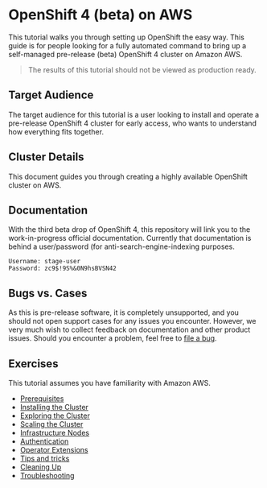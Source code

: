 # OpenShift 4 (beta) on AWS
This tutorial walks you through setting up OpenShift the easy way. This guide
is for people looking for a fully automated command to bring up a
self-managed pre-release (beta) OpenShift 4 cluster on Amazon AWS.

> The results of this tutorial should not be viewed as production ready.

## Target Audience

The target audience for this tutorial is a user looking to install and
operate a pre-release OpenShift 4 cluster for early access, who wants to
understand how everything fits together.

## Cluster Details

This document guides you through creating a highly available OpenShift
cluster on AWS.

## Documentation
With the third beta drop of OpenShift 4, this repository will link you to the
work-in-progress official documentation. Currently that documentation is
behind a user/password (for anti-search-engine-indexing purposes.

```
Username: stage-user
Password: zc9$!9S%&0N9hsBVSN42
```

## Bugs vs. Cases
As this is pre-release software, it is completely unsupported, and you should
not open support cases for any issues you encounter. However, we very much
wish to collect feedback on documentation and other product issues. Should
you encounter a problem, feel free to [file a
bug](https://bugzilla.redhat.com/enter_bug.cgi?product=OpenShift%20Container%20Platform).

## Exercises

This tutorial assumes you have familiarity with Amazon AWS.

* [Prerequisites](docs/01-prerequisites.md)
* [Installing the Cluster](docs/02-install.md)
* [Exploring the Cluster](docs/03-explore.md)
* [Scaling the Cluster](docs/04-scaling-cluster.md)
* [Infrastructure Nodes](docs/05-infrastructure-nodes.md)
* [Authentication](docs/06-authentication.md)
* [Operator Extensions](docs/07-extensions.md)
* [Tips and tricks](docs/97-tips-and-tricks.md)
* [Cleaning Up](docs/98-cleanup.md)
* [Troubleshooting](docs/99-troubleshooting.md)
